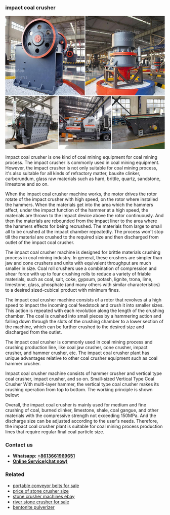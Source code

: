 <h3>impact coal crusher</h3><img src='1704951872.jpg' alt=''><p>Impact coal crusher is one kind of coal mining equipment for coal mining process. The impact crusher is commonly used in coal mining equipment. However, the impact crusher is not only suitable for coal mining process, it's also suitable for all kinds of refractory matter, bauxite clinker, carborundum, glass raw materials such as hard, brittle, quartz, sandstone, limestone and so on.</p><p>When the impact coal crusher machine works, the motor drives the rotor rotate of the impact crusher with high speed, on the rotor where installed the hammers. When the materials get into the area which the hammers affect, under the impact function of the hammer at a high speed, the materials are thrown to the impact device above the rotor continuously. And then the materials are rebounded from the impact liner to the area where the hammers effects for being recrushed. The materials from large to small all to be crushed at the impact chamber repeatedly. The process won't stop till the material are crushed to the required size and then discharged from outlet of the impact coal crusher.</p><p>The impact coal crusher machine is designed for brittle materials crushing process in coal mining industry. In general, these crushers are simpler than jaw and cone crushers and units with equivalent throughput are much smaller in size. Coal roll crushers use a combination of compression and shear force with up to four crushing rolls to reduce a variety of friable materials, such as coal, salt, coke, gypsum, potash, lignite, trona, lime, limestone, glass, phosphate (and many others with similar characteristics) to a desired sized-cubical product with minimum fines.</p><p>The impact coal crusher machine consists of a rotor that revolves at a high speed to impact the incoming coal feedstock and crush it into smaller sizes. This action is repeated with each revolution along the length of the crushing chamber. The coal is crushed into small pieces by a hammering action and falling down through the slots of the crushing chamber to a lower section of the machine, which can be further crushed to the desired size and discharged from the outlet.</p><p>The impact coal crusher is commonly used in coal mining process and crushing production line, like coal jaw crusher, cone crusher, impact crusher, and hammer crusher, etc. The impact coal crusher plant has unique advantages relative to other coal crusher equipment such as coal hammer crusher.</p><p>Impact coal crusher machine consists of hammer crusher and vertical type coal crusher, impact crusher, and so on. Small-sized Vertical Type Coal Crusher With multi-layer hammer, the vertical type coal crusher makes its crushing operation from top to bottom. The working principle is shown below:</p><p>Overall, the impact coal crusher is mainly used for medium and fine crushing of coal, burned clinker, limestone, shale, coal gangue, and other materials with the compressive strength not exceeding 150MPa. And the discharge size can be adjusted according to the user's needs. Therefore, the impact coal crusher plant is suitable for coal mining process production lines that require regular final coal particle size.</p><h3>Contact us</h3><ul><li><strong>Whatsapp:&nbsp;<a href="https://wa.me/8613661969651">+8613661969651</a></strong></li><li><a href="https://swt.shibang-china.com/?git&amp;zhl&amp;impact coal crusher"><strong>Online Service(chat now)</strong></a></li></ul><h3>Related</h3><ul><li><a href='portable conveyor belts for sale.md'>portable conveyor belts for sale</a></li><li><a href='price of stone crusher size.md'>price of stone crusher size</a></li><li><a href='stone crusher machines ebay.md'>stone crusher machines ebay</a></li><li><a href='river stone crusher for sale.md'>river stone crusher for sale</a></li><li><a href='bentonite pulverizer.md'>bentonite pulverizer</a></li></ul>